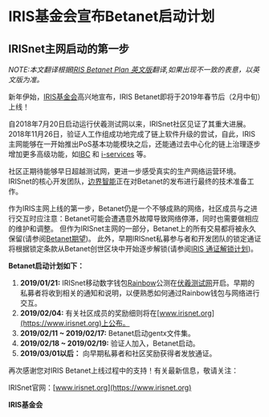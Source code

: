 # IRIS基金会宣布Betanet启动计划 
## IRISnet主网启动的第一步

_NOTE:本文翻译根据[IRIS Betanet Plan 英文版](iris-betanet-plan.md)翻译,如果出现不一致的表意，以英文版为准。_<div STYLE="page-break-after: always;"></div>

新年伊始，[IRIS基金会](https://www.irisnet.org)高兴地宣布，IRIS Betanet即将于2019年春节后（2月中旬）上线！

自2018年7月20日启动运行伏羲测试网以来，IRISnet社区见证了其重大进展。2018年11月26日，验证人工作组成功地完成了链上软件升级的尝试，自此，IRIS主网能够在一开始推出PoS基本功能模块之后，还能通过去中心化的链上治理逐步增加更多高级功能，如[IBC](https://github.com/cosmos/cosmos-sdk/tree/master/docs/spec/ibc) 和 [i-services](https://github.com/irisnet/irisnet/blob/master/WHITEPAPER.md) 等。

社区正期待能够早日超越测试网，更进一步感受真实的生产网络运营环境。IRISnet的核心开发团队，[边界智能](https://bianjie.ai)正在对Betanet的发布进行最终的技术准备工作。

作为IRIS主网上线的第一步，Betanet仍是一个不够成熟的网络，社区成员与之进行交互时应注意：Betanet可能会遭遇意外故障导致网络停滞，同时也需要做相应的维护和调整。 但作为IRISnet主网的一部分，Betanet上的所有交易都将被永久保留\(请参阅[Betanet期望](iris-betanet-expectations_cn.md)\)。 此外，早期IRISnet私募参与者和开发团队的锁定通证将根据锁定条款从Betanet创世区块中开始逐步解锁\(请参阅[IRIS 通证解锁计划](iris-tokens-unlocking-schedule.md)\)。

**Betanet启动计划如下：**  
1. **2019/01/21:**  IRISnet移动数字钱包[Rainbow](http://www.rainbow.one)公测在[伏羲测试网](https://www.irisnet.org/testnets)开启。早期的私募者将收到相关的通知和说明，以便熟悉如何通过Rainbow钱包与网络进行交互。  
2. **2019/02/04:** 有关社区成员的奖励细则将在[www.irisnet.org](https://www.irisnet.org)上公布。  
3. **2019/02/11 ~ 2019/02/17:**  Betanet启动gentx文件集。  
4. **2019/02/18 ~ 2019/02/19:** 验证人加入，Betanet启动。  
5. **2019/03/01以后：** 向早期私募者和社区奖励获得者发放通证。

再次感谢您对IRIS Betanet上线过程中的支持！有关最新信息，敬请关注：

IRISnet官网：[www.irisnet.org](https://www.irisnet.org)


**IRIS基金会**
